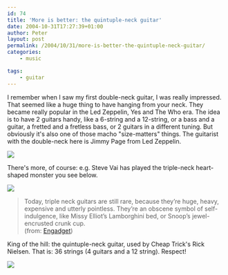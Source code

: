 ```yaml
---
id: 74
title: 'More is better: the quintuple-neck guitar'
date: 2004-10-31T17:27:39+01:00
author: Peter
layout: post
permalink: /2004/10/31/more-is-better-the-quintuple-neck-guitar/
categories:
    - music

tags:
    - guitar
---
```

I remember when I saw my first double-neck guitar, I was really impressed. That seemed like a huge thing to have hanging from your neck. They became really popular in the Led Zeppelin, Yes and The Who era. The idea is to have 2 guitars handy, like a 6-string and a 12-string, or a bass and a guitar, a fretted and a fretless bass, or 2 guitars in a different tuning. But obviously it's also one of those macho "size-matters" things. The guitarist with the double-neck here is Jimmy Page from Led Zeppelin.

![](https://i.pinimg.com/564x/a2/e2/02/a2e202f0d02039d419a9924b901731df.jpg)

There's more, of course: e.g. Steve Vai has played the triple-neck heart-shaped monster you see below.

![](https://i.pinimg.com/originals/75/a3/b8/75a3b837ea8c9cc75ee24be00f21f273.jpg)

> Today, triple neck guitars are still rare, because they&#8217;re huge, heavy, expensive and utterly pointless. They&#8217;re an obscene symbol of self-indulgence, like Missy Elliot&#8217;s Lamborghini bed, or Snoop&#8217;s jewel-encrusted crunk cup.  
> (from: [Engadget](http://www.engadget.com/entry/5955275649663618))

King of the hill: the quintuple-neck guitar, used by Cheap Trick's Rick Nielsen. That is: 36 strings (4 guitars and a 12 string). Respect!  

![](https://i.pinimg.com/originals/69/4a/d2/694ad29e97ee617941234772ff96d0fa.jpg)
